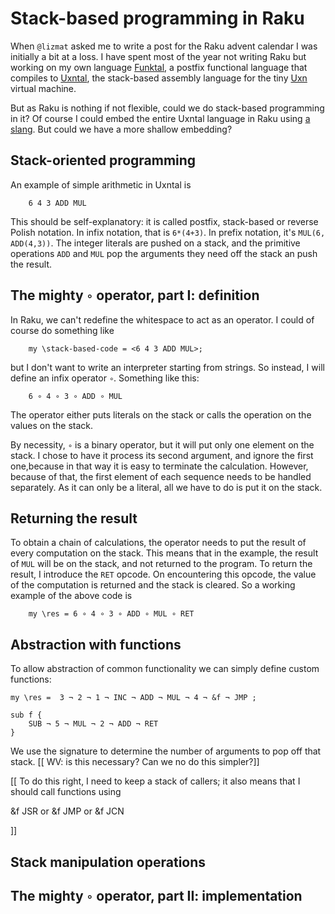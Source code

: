 # Stack-based programming in Raku

When `@lizmat` asked me to write a post for the Raku advent calendar I was initially a bit at a loss. I have spent most of the year not writing Raku but working on my own language [Funktal](https://limited.systems/articles/funktal/), a postfix functional language that compiles to [Uxntal](https://wiki.xxiivv.com/site/uxntal.html), the stack-based assembly language for the tiny [Uxn](https://wiki.xxiivv.com/site/uxn.html) virtual machine.

But as Raku is nothing if not flexible, could we do stack-based programming in it? Of course I could embed the entire Uxntal language in Raku using [a slang](https://raku.land/zef:lizmat/Slangify). But could we have a more shallow embedding?

## Stack-oriented programming

An example of simple arithmetic in Uxntal is

```perl6
    6 4 3 ADD MUL
```

This should be self-explanatory: it is called postfix, stack-based or reverse Polish notation. In infix notation, that is `6*(4+3)`. In prefix notation, it's `MUL(6, ADD(4,3))`. The integer literals are pushed on a stack, and the primitive operations `ADD` and `MUL` pop the arguments they need off the stack an push the result.

## The mighty `∘` operator, part I: definition

In Raku, we can't redefine the whitespace to act as an operator. I could of course do something like

```perl6
    my \stack-based-code = <6 4 3 ADD MUL>;
```

but I don't want to write an interpreter starting from strings. So instead, I will define an infix operator `∘`. Something like this:

```perl6
    6 ∘ 4 ∘ 3 ∘ ADD ∘ MUL
```

The operator either puts literals on the stack or calls the operation on the values on the stack.

By necessity, `∘` is a binary operator, but it will put only one element on the stack. I chose to have it process its second argument, and ignore the first one,because in that way it is easy to terminate the calculation. However, because of that, the first element of each sequence needs to be handled separately. As it can only be a literal, all we have to do is put it on the stack.

## Returning the result

To obtain a chain of calculations, the operator needs to put the result of every computation on the stack. This means that in the example, the result of `MUL` will be on the stack, and not returned to the program. To return the result, I introduce the `RET` opcode. On encountering this opcode, the value of the computation is returned and the stack is cleared. So a working example of the above code is

```perl6
    my \res = 6 ∘ 4 ∘ 3 ∘ ADD ∘ MUL ∘ RET
```

## Abstraction with functions

To allow abstraction of common functionality we can simply define custom functions:

```perl6
my \res =  3 ¬ 2 ¬ 1 ¬ INC ¬ ADD ¬ MUL ¬ 4 ¬ &f ¬ JMP ;

sub f {
    SUB ¬ 5 ¬ MUL ¬ 2 ¬ ADD ¬ RET
}
```

We use the signature to determine the number of arguments to pop off that stack. 
[[ WV: is this necessary? Can we no do this simpler?]]

[[ To do this right, I need to keep a stack of callers; it also means that I should call functions using

&f JSR or &f JMP or &f JCN



]]


## Stack manipulation operations

## The mighty `∘` operator, part II: implementation